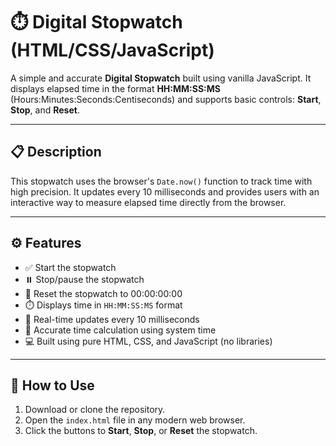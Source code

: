 # ⏱️ Digital Stopwatch (HTML/CSS/JavaScript)

A simple and accurate **Digital Stopwatch** built using vanilla JavaScript. It displays elapsed time in the format **HH:MM:SS:MS** (Hours:Minutes:Seconds:Centiseconds) and supports basic controls: **Start**, **Stop**, and **Reset**.

---

## 📋 Description

This stopwatch uses the browser's `Date.now()` function to track time with high precision. It updates every 10 milliseconds and provides users with an interactive way to measure elapsed time directly from the browser.

---

## ⚙️ Features

- ✅ Start the stopwatch
- ⏸️ Stop/pause the stopwatch
- 🔁 Reset the stopwatch to 00:00:00:00
- ⏱️ Displays time in `HH:MM:SS:MS` format
- 🔄 Real-time updates every 10 milliseconds
- 🎯 Accurate time calculation using system time
- 💻 Built using pure HTML, CSS, and JavaScript (no libraries)

---

## 🚀 How to Use

1. Download or clone the repository.
2. Open the `index.html` file in any modern web browser.
3. Click the buttons to **Start**, **Stop**, or **Reset** the stopwatch.
